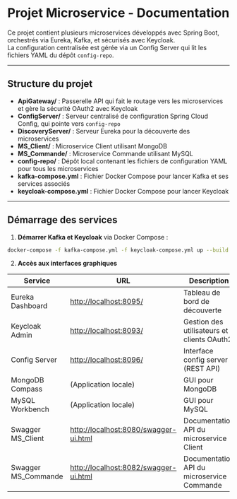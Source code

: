 
# Projet Microservice - Documentation

Ce projet contient plusieurs microservices développés avec Spring Boot, orchestrés via Eureka, Kafka, et sécurisés avec Keycloak.  
La configuration centralisée est gérée via un Config Server qui lit les fichiers YAML du dépôt `config-repo`.

---

## Structure du projet

- **ApiGateway/** : Passerelle API qui fait le routage vers les microservices et gère la sécurité OAuth2 avec Keycloak  
- **ConfigServer/** : Serveur centralisé de configuration Spring Cloud Config, qui pointe vers `config-repo`  
- **DiscoveryServer/** : Serveur Eureka pour la découverte des microservices  
- **MS_Client/** : Microservice Client utilisant MongoDB  
- **MS_Commande/** : Microservice Commande utilisant MySQL  
- **config-repo/** : Dépôt local contenant les fichiers de configuration YAML pour tous les microservices  
- **kafka-compose.yml** : Fichier Docker Compose pour lancer Kafka et ses services associés  
- **keycloak-compose.yml** : Fichier Docker Compose pour lancer Keycloak

---

## Démarrage des services

1. **Démarrer Kafka et Keycloak** via Docker Compose :

```bash
docker-compose -f kafka-compose.yml -f keycloak-compose.yml up --build
```

2. **Accès aux interfaces graphiques**

| Service              | URL                                                                            | Description                                |
| -------------------- | ------------------------------------------------------------------------------ | ------------------------------------------ |
| Eureka Dashboard     | [http://localhost:8095/](http://localhost:8095/)                               | Tableau de bord de découverte              |
| Keycloak Admin       | [http://localhost:8093/](http://localhost:8093/)                               | Gestion des utilisateurs et clients OAuth2 |
| Config Server        | [http://localhost:8096/](http://localhost:8096/)                               | Interface config server (REST API)         |
| MongoDB Compass      | (Application locale)                                                           | GUI pour MongoDB                           |
| MySQL Workbench      | (Application locale)                                                           | GUI pour MySQL                             |
| Swagger MS_Client    | [http://localhost:8080/swagger-ui.html](http://localhost:8080/swagger-ui.html) | Documentation API du microservice Client   |
| Swagger MS_Commande  | [http://localhost:8082/swagger-ui.html](http://localhost:8082/swagger-ui.html) | Documentation API du microservice Commande |
